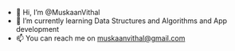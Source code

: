 - 👋 Hi, I’m @MuskaanVithal
- 🌱 I’m currently learning Data Structures and Algorithms and App development
- 📫 You can reach me on muskaanvithal@gmail.com

<!---
MuskaanVithal/MuskaanVithal is a ✨ special ✨ repository because its `README.md` (this file) appears on your GitHub profile.
You can click the Preview link to take a look at your changes.
--->
